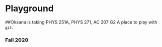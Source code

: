 # Playground
##Oksana is taking PHYS 251A, PHYS 271, AC 207
G2
A place to play with `git`.

### Fall 2020
